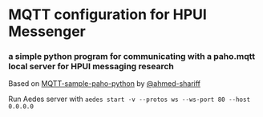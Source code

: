 # MQTT configuration for HPUI Messenger
### a simple python program for communicating with a paho.mqtt local server for HPUI messaging research

Based on [MQTT-sample-paho-python](https://github.com/VEMS-ok/MQTT-sample-paho-python.git) by [@ahmed-shariff](https://github.com/ahmed-shariff)

Run Aedes server with
`aedes start -v --protos ws --ws-port 80 --host 0.0.0.0`
